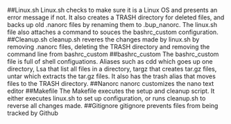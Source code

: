 ##Linux.sh
Linux.sh checks to make sure it is a Linux OS and presents an error message if not. It also creates a TRASH directory for deleted files, and backs up old .nanorc files by renaming them to .bup_nanorc. The linux.sh file also attaches a command to souces the bashrc_custom configuration.
##Cleanup.sh
cleanup.sh reveres the changes made by linux.sh by removing .nanorc files, deleting the TRASH directory and removing the command line from bashrc_custom
##bashrc_custom
The bashrc_custom file is full of shell configuations. Aliases such as cdd which goes up one directory, Lsa that list all files in a directory, targz that creates tar.gz files, untar which extracts the tar.gz files. It also has the trash alias that moves files to the TRASH directory.
##Nanorc 
nanorc customizes the nano text editor 
##Makefile
The Makefile executes the setup and cleanup script. It either executes linux.sh to set up configuration, or runs cleanup.sh to reverse all changes made.
##Gitignore
gitignore prevents files from being tracked by Github
